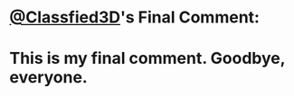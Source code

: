 # [@Classfied3D](https://replit.com/@Classfied3D)'s Final Comment:
# This is my final comment. Goodbye, everyone.